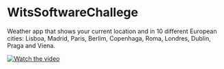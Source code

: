 # WitsSoftwareChallege
Weather app that shows your current location and in 10 different European
cities: Lisboa, Madrid, Paris, Berlim, Copenhaga, Roma, Londres, Dublin, Praga and Viena.


[![Watch the video](https://gifs.com/gif/weather-app-demo-L7Lmp4)](https://gifs.com/gif/weather-app-demo-L7Lmp4)
